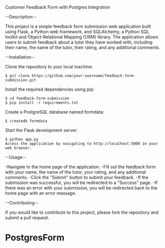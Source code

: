 Customer Feedback Form with Postgres Integration

--Description--

This project is a simple feedback form submission web application built using Flask, a Python web framework, and SQLAlchemy, a Python SQL toolkit and Object-Relational Mapping (ORM) library. The application allows users to submit feedback about a tutor they have worked with, including their name, the name of the tutor, their rating, and any additional comments.

--Installation--

Clone the repository to your local machine:

    $ git clone https://github.com/your-username/feedback-form-submission.git

Install the required dependencies using pip:

    $ cd feedback-form-submission
    $ pip install -r requirements.txt

Create a PostgreSQL database named formdata:

    $ createdb formdata

Start the Flask development server:

    $ python app.py
    Access the application by navigating to http://localhost:5000 in your web browser.

--Usage--

-Navigate to the home page of the application.
-Fill out the feedback form with your name, the name of the tutor, your rating, and any additional comments.
-Click the "Submit" button to submit your feedback.
-If the submission was successful, you will be redirected to a "Success" page.
-If there was an error with your submission, you will be redirected back to the home page with an error message.

--Contributing--

If you would like to contribute to this project, please fork the repository and submit a pull request.
# PostgresForm
